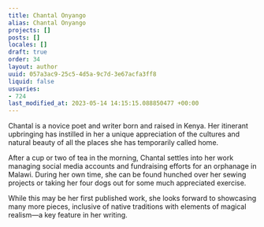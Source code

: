 ```yaml
---
title: Chantal Onyango
alias: Chantal Onyango
projects: []
posts: []
locales: []
draft: true
order: 34
layout: author
uuid: 057a3ac9-25c5-4d5a-9c7d-3e67acfa3ff8
liquid: false
usuaries:
- 724
last_modified_at: 2023-05-14 14:15:15.088850477 +00:00
---
```


<p style="text-align:start">Chantal is a novice poet and writer born and raised in Kenya. Her itinerant upbringing has instilled in her a unique appreciation of the cultures and natural beauty of all the places she has temporarily called home. </p><p style="text-align:start">After a cup or two of tea in the morning, Chantal settles into her work managing social media accounts and fundraising efforts for an orphanage in Malawi. During her own time, she can be found hunched over her sewing projects or taking her four dogs out for some much appreciated exercise. </p><p style="text-align:start">While this may be her first published work, she looks forward to showcasing many more pieces, inclusive of native traditions with elements of magical realism—a key feature in her writing.</p>